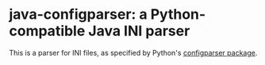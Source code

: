 # java-configparser: a Python-compatible Java INI parser

This is a parser for INI files, as specified by Python's [configparser package](https://docs.python.org/3/library/configparser.html#supported-ini-file-structure).
